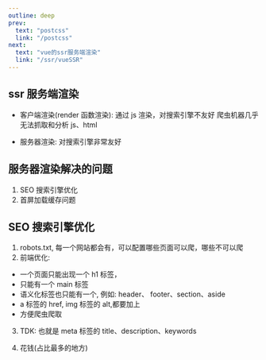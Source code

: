 ```yaml
---
outline: deep
prev:
  text: "postcss"
  link: "/postcss"
next:
  text: "vue的ssr服务端渲染"
  link: "/ssr/vueSSR"
---
```


## ssr 服务端渲染

- 客户端渲染(render 函数渲染): 通过 js 渲染，对搜索引擎不友好
  爬虫机器几乎无法抓取和分析 js、html

- 服务器渲染: 对搜索引擎非常友好

## 服务器渲染解决的问题

1. SEO 搜索引擎优化
2. 首屏加载缓存问题

## SEO 搜索引擎优化

1. robots.txt, 每一个网站都会有，可以配置哪些页面可以爬，哪些不可以爬
2. 前端优化:

- 一个页面只能出现一个 h1 标签，
- 只能有一个 main 标签
- 语义化标签也只能有一个, 例如: header、 footer、section、aside
- a 标签的 href, img 标签的 alt,都要加上
- 方便爬虫爬取

3. TDK: 也就是 meta 标签的 title、description、keywords

4. 花钱(占比最多的地方)
